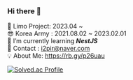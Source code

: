 ### Hi there 👋
🌱 Limo Project: 2023.04 ~ <br/>
😎 Korea Army : 2021.08.02 ~ 2023.02.01 <br/> 
📕 I’m currently learning <i>__NestJS__</i> <br/>
📧 Contact : i2pir@naver.com <br/>
💡 About Me: https://rb.gy/p26uau

[![Solved.ac Profile](http://mazassumnida.wtf/api/v2/generate_badge?boj=poby)](https://solved.ac/poby/)

<!--
**poby123/poby123** is a ✨ _special_ ✨ repository because its `README.md` (this file) appears on your GitHub profile.

Here are some ideas to get you started:

- 🔭 I’m currently working on ...
- 🌱 I’m currently learning ...
- 👯 I’m looking to collaborate on ...
- 🤔 I’m looking for help with ...
- 💬 Ask me about ...
- 📫 How to reach me: ...
- 😄 Pronouns: ...
- ⚡ Fun fact: ...
-->

